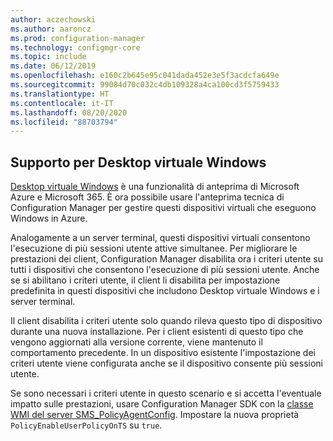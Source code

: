 ```yaml
---
author: aczechowski
ms.author: aaroncz
ms.prod: configuration-manager
ms.technology: configmgr-core
ms.topic: include
ms.date: 06/12/2019
ms.openlocfilehash: e160c2b645e95c041dada452e3e5f3acdcfa649e
ms.sourcegitcommit: 99084d70c032c4db109328a4ca100cd3f5759433
ms.translationtype: HT
ms.contentlocale: it-IT
ms.lasthandoff: 08/20/2020
ms.locfileid: "88703794"
---
```

## <a name="support-for-windows-virtual-desktop"></a><a name="bkmk_winsku"></a> Supporto per Desktop virtuale Windows

<!--3556025-->

[Desktop virtuale Windows](/azure/virtual-desktop/) è una funzionalità di anteprima di Microsoft Azure e Microsoft 365. È ora possibile usare l'anteprima tecnica di Configuration Manager per gestire questi dispositivi virtuali che eseguono Windows in Azure.

Analogamente a un server terminal, questi dispositivi virtuali consentono l'esecuzione di più sessioni utente attive simultanee. Per migliorare le prestazioni dei client, Configuration Manager disabilita ora i criteri utente su tutti i dispositivi che consentono l'esecuzione di più sessioni utente. Anche se si abilitano i criteri utente, il client li disabilita per impostazione predefinita in questi dispositivi che includono Desktop virtuale Windows e i server terminal.

Il client disabilita i criteri utente solo quando rileva questo tipo di dispositivo durante una nuova installazione. Per i client esistenti di questo tipo che vengono aggiornati alla versione corrente, viene mantenuto il comportamento precedente. In un dispositivo esistente l'impostazione dei criteri utente viene configurata anche se il dispositivo consente più sessioni utente.

Se sono necessari i criteri utente in questo scenario e si accetta l'eventuale impatto sulle prestazioni, usare Configuration Manager SDK con la [classe WMI del server SMS_PolicyAgentConfig](../../../../../develop/reference/core/clients/config/sms_policyagentconfig-server-wmi-class.md). Impostare la nuova proprietà `PolicyEnableUserPolicyOnTS` su `true`.